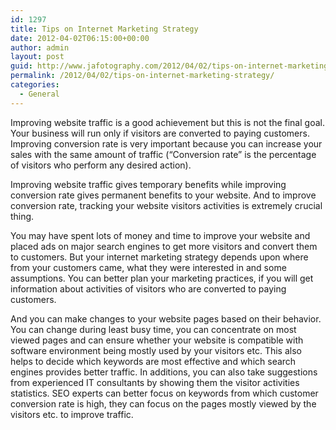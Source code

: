```yaml
---
id: 1297
title: Tips on Internet Marketing Strategy
date: 2012-04-02T06:15:00+00:00
author: admin
layout: post
guid: http://www.jafotography.com/2012/04/02/tips-on-internet-marketing-strategy/
permalink: /2012/04/02/tips-on-internet-marketing-strategy/
categories:
  - General
---
```

Improving website traffic is a good achievement but this is not the final goal. Your business will run only if visitors are converted to paying customers. Improving conversion rate is very important because you can increase your sales with the same amount of traffic (&#8220;Conversion rate&#8221; is the percentage of visitors who perform any desired action).

Improving website traffic gives temporary benefits while improving conversion rate gives permanent benefits to your website. And to improve conversion rate, tracking your website visitors activities is extremely crucial thing.

You may have spent lots of money and time to improve your website and placed ads on major search engines to get more visitors and convert them to customers. But your internet marketing strategy depends upon where from your customers came, what they were interested in and some assumptions. You can better plan your marketing practices, if you will get information about activities of visitors who are converted to paying customers.

And you can make changes to your website pages based on their behavior. You can change during least busy time, you can concentrate on most viewed pages and can ensure whether your website is compatible with software environment being mostly used by your visitors etc. This also helps to decide which keywords are most effective and which search engines provides better traffic. In additions, you can also take suggestions from experienced IT consultants by showing them the visitor activities statistics. SEO experts can better focus on keywords from which customer conversion rate is high, they can focus on the pages mostly viewed by the visitors etc. to improve traffic.